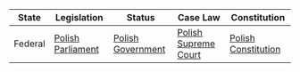| State         | Legislation                                                  | Status                                                    | Case Law                                                  | Constitution                                             |
|---------------|--------------------------------------------------------------|-----------------------------------------------------------|-----------------------------------------------------------|-----------------------------------------------------------|
| Federal       | [Polish Parliament](http://isap.sejm.gov.pl/)                | [Polish Government](https://www.gov.pl/web/gov/ustawy)    | [Polish Supreme Court](http://orzeczenia.sn.pl/)          | [Polish Constitution](http://www.sejm.gov.pl/prawo/konst/polski/kon1.htm) |